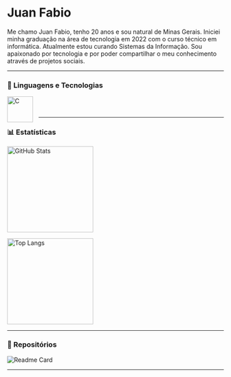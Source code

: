 # Juan Fabio

Me chamo Juan Fabio, tenho 20 anos e sou natural de Minas Gerais. Iniciei minha graduação na área de tecnologia em 2022 com o curso técnico em informática. Atualmente estou curando Sistemas da Informação. Sou apaixonado por tecnologia e por poder compartilhar o meu conhecimento através de projetos sociais. 

---

### 🤖 Linguagens e Tecnologias

<img 
    align="left" 
    alt="C"
    title="C" 
    width="60px" 
    style="padding-right: 10px;" 
    src="https://img.icons8.com/color/240/c-programming.png" alt="c-programming"
/>

<br/>
<br/>

---

### 📊 Estatísticas

<p align="left">
  <img 
    src="https://github-readme-stats.vercel.app/api?username=JuanFab&show_icons=true&theme=transparent&card_width=300" 
    alt="GitHub Stats" 
    height="200" 
    style="margin-right: 10px;"
  />
  
  <img 
    src="https://github-readme-stats.vercel.app/api/top-langs/?username=JuanFab&layout=donut&theme=transparent&card_width=300" 
    alt="Top Langs"
    height="200"
  />
</p>

---

### 🔗 Repositórios

![Readme Card](https://github-readme-stats.vercel.app/api/pin/?username=JuanFab&repo=ProgramacaoEmC&theme=dark)



---
